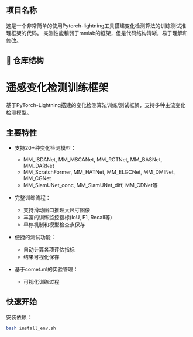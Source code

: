 
## 项目名称

这是一个非常简单的使用Pytorch-lightning工具搭建变化检测算法的训练测试推理框架的代码。
亲测性能稍弱于mmlab的框架，但是代码结构清晰，易于理解和修改。


## 📂 仓库结构

# 遥感变化检测训练框架

基于PyTorch-Lightning搭建的变化检测算法训练/测试框架，支持多种主流变化检测模型。

## 主要特性

- 支持20+种变化检测模型：
  - MM_ISDANet, MM_MSCANet, MM_RCTNet, MM_BASNet, MM_DARNet
  - MM_ScratchFormer, MM_HATNet, MM_ELGCNet, MM_DMINet, MM_CGNet
  - MM_SiamUNet_conc, MM_SiamUNet_diff, MM_CDNet等
  
- 完整训练流程：
  - 支持滑动窗口推理大尺寸图像
  - 丰富的训练监控指标(IoU, F1, Recall等)
  - 早停机制和模型检查点保存

- 便捷的测试功能：
  - 自动计算各项评估指标
  - 结果可视化保存

- 基于comet.ml的实验管理：
  - 可视化训练过程

## 快速开始

 安装依赖：
```bash
bash install_env.sh

